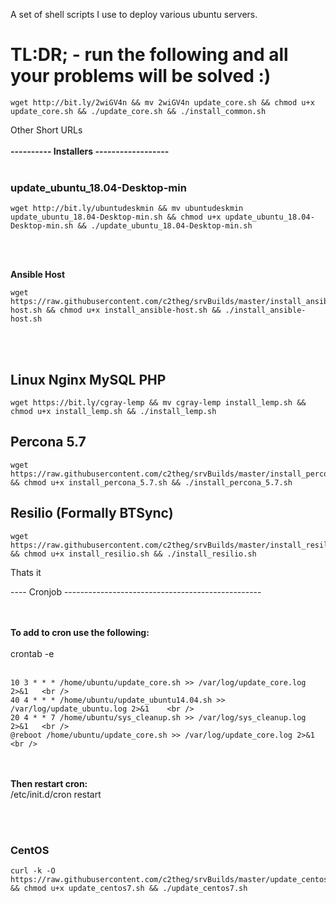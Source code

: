 A set of shell scripts I use to deploy various ubuntu servers.

<h1>TL:DR;  - run the following and all your problems will be solved :)</h1>

```
wget http://bit.ly/2wiGV4n && mv 2wiGV4n update_core.sh && chmod u+x update_core.sh && ./update_core.sh && ./install_common.sh
```

Other Short URLs <br /><br />
<b>---------- Installers ------------------</b>
<br /><br />

<h3> update_ubuntu_18.04-Desktop-min </h3>

```
wget http://bit.ly/ubuntudeskmin && mv ubuntudeskmin update_ubuntu_18.04-Desktop-min.sh && chmod u+x update_ubuntu_18.04-Desktop-min.sh && ./update_ubuntu_18.04-Desktop-min.sh
```

<br /><br />

<b>Ansible Host </b><br />

```
wget https://raw.githubusercontent.com/c2theg/srvBuilds/master/install_ansible-host.sh && chmod u+x install_ansible-host.sh && ./install_ansible-host.sh
```

<br /><br />

<h2>Linux Nginx MySQL PHP</h2>

```
wget https://bit.ly/cgray-lemp && mv cgray-lemp install_lemp.sh && chmod u+x install_lemp.sh && ./install_lemp.sh
```

<h2> Percona 5.7 </h2>

```
wget https://raw.githubusercontent.com/c2theg/srvBuilds/master/install_percona_5.7.sh && chmod u+x install_percona_5.7.sh && ./install_percona_5.7.sh
```

<h2>Resilio (Formally BTSync) </h2>

```
wget https://raw.githubusercontent.com/c2theg/srvBuilds/master/install_resilio.sh && chmod u+x install_resilio.sh && ./install_resilio.sh
```

Thats it

----  Cronjob -------------------------------------------------

<br /> <br />
<b> To add to cron use the following: </b> <br /> <br />
crontab -e   <br /> <br />

```
10 3 * * * /home/ubuntu/update_core.sh >> /var/log/update_core.log 2>&1   <br />
40 4 * * * /home/ubuntu/update_ubuntu14.04.sh >> /var/log/update_ubuntu.log 2>&1    <br />
20 4 * * 7 /home/ubuntu/sys_cleanup.sh >> /var/log/sys_cleanup.log 2>&1   <br />
@reboot /home/ubuntu/update_core.sh >> /var/log/update_core.log 2>&1    <br />

```

<br /> <br /> <b> Then restart cron:  </b><br />
/etc/init.d/cron restart


<br /><br />

<h3> CentOS </h3>

```
curl -k -O https://raw.githubusercontent.com/c2theg/srvBuilds/master/update_centos7.sh && chmod u+x update_centos7.sh && ./update_centos7.sh
```
